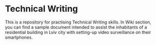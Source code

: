 # Technical Writing
This is a repository for practising Technical Writing skills.
In Wiki section, you can find a sample document intended to assist the inhabitants of a residential building in Lviv city with setting-up video surveillance on their smartphones.
